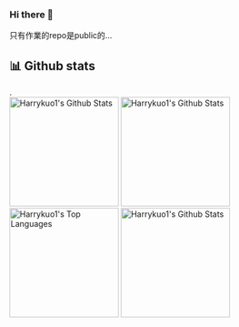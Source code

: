 ### Hi there 👋

<!--
**Harrykuo1/Harrykuo1** is a ✨ _special_ ✨ repository because its `README.md` (this file) appears on your GitHub profile.

Here are some ideas to get you started:

- 🔭 I’m currently working on ...
- 🌱 I’m currently learning ...
- 👯 I’m looking to collaborate on ...
- 🤔 I’m looking for help with ...
- 💬 Ask me about ...
- 📫 How to reach me: ...
- 😄 Pronouns: ...
- ⚡ Fun fact: ...
-->
只有作業的repo是public的...

## 📊 Github stats

<!-- Bassed on: https://github.com/anuraghazra/github-readme-stats -->.

<div align="left" >
<img alt="Harrykuo1's Github Stats" src="http://github-profile-summary-cards.vercel.app/api/cards/profile-details?username=harrykuo1&theme=nord_dark" height="192px" />
  <a href="https://github.com/anuraghazra/github-readme-stats">
    <img alt="Harrykuo1's Github Stats" src="https://github-readme-stats.vercel.app/api?username=harrykuo1&theme=radical&bg_color=1F222E&title_color=7cebf5&icon_color=2d7de4&show_icons=true&border_color=7cebf5&border_radius=10" height="192px" /></a>
  <a href="https://github.com/anuraghazra/github-readme-stats"><img alt="Harrykuo1's Top Languages" src="https://github-readme-stats.vercel.app/api/top-langs/?username=Harrykuo1&langs_count=8&layout=compact&theme=radical&bg_color=1F222E&title_color=7cebf5&icon_color=2d7de4&show_icons=true&border_color=7cebf5&border_radius=10" height="192px" /></a>
  <img alt="Harrykuo1's Github Stats" src="http://github-profile-summary-cards.vercel.app/api/cards/productive-time?username=harrykuo1&theme=nord_dark&utcOffset=8" height="192px" />
</div>
</div>
